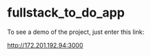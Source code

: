 # fullstack_to_do_app

To see a demo of the project, just enter this link:

http://172.201.192.94:3000
